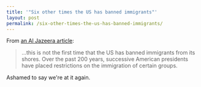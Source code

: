 ```yaml
---
title: '"Six other times the US has banned immigrants"'
layout: post
permalink: /six-other-times-the-us-has-banned-immigrants/
---
```

From [an Al Jazeera article](http://www.aljazeera.com/indepth/features/2017/01/times-banned-immigrants-170128183528941.html):

> ...this is not the first time that the US has banned immigrants from its shores. Over the past 200 years, successive American presidents have placed restrictions on the immigration of certain groups.

Ashamed to say we're at it again.
